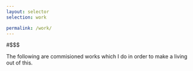 ```yaml
---
layout: selector
selection: work

permalink: /work/
---
```


#$$$


The following are commisioned works which I do in order to make a living out of this.